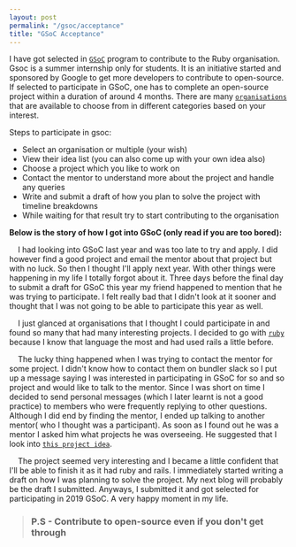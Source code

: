 ```yaml
---
layout: post
permalink: "/gsoc/acceptance"
title: "GSoC Acceptance"
---
```

I have got selected in [`GSoC`][gsoc] program to contribute to the Ruby organisation. Gsoc is a summer internship only for students. It is an initiative started and sponsored by Google to get more developers to contribute to open-source. If selected to participate in GSoC, one has to complete an open-source project within a duration of around 4 months. There are many [`organisations`][gsoc_orgs] that are available to choose from in different categories based on your interest.

Steps to participate in gsoc:
- Select an organisation or multiple (your wish)
- View their idea list (you can also come up with your own idea also)
- Choose a project which you like to work on
- Contact the mentor to understand more about the project and handle any queries
- Write and submit a draft of how you plan to solve the project with timeline breakdowns
- While waiting for that result try to start contributing to the organisation

**Below is the story of how I got into GSoC (only read if you are too bored):**

&nbsp;&nbsp;&nbsp;&nbsp;I had looking into GSoC last year and was too late to try and apply. I did however find a good project and email the mentor about that project but with no luck. So then I thought I'll apply next year. With other things were happening in my life I totally forgot about it. Three days before the final day to submit a draft for GSoC this year my friend happened to mention that he was trying to participate. I felt really bad that I didn't look at it sooner and thought that I was not going to be able to participate this year as well.

&nbsp;&nbsp;&nbsp;&nbsp;I just glanced at organisations that I thought I could participate in and found so many that had many interesting projects. I decided to go with [`ruby`][ruby_org_gsoc] because I know that language the most and had used rails a little before.

&nbsp;&nbsp;&nbsp;&nbsp;The lucky thing happened when I was trying to contact the mentor for some project. I didn't know how to contact them on bundler slack so I put up a message saying I was interested in participating in GSoC for so and so project and would like to talk to the mentor. Since I was short on time I decided to send personal messages (which I later learnt is not a good practice) to members who were frequently replying to other questions. Although I did end by finding the mentor, I ended up talking to another mentor( who I thought was a participant). As soon as I found out he was a mentor I asked him what projects he was overseeing. He suggested that I look into [`this project idea`][idea_list_project].

&nbsp;&nbsp;&nbsp;&nbsp;The project seemed very interesting and I became a little confident that I'll be able to finish it as it had ruby and rails. I immediately started writing a draft on how I was planning to solve the project. My next blog will probably be the draft I submitted. Anyways, I submitted it and got selected for participating in 2019 GSoC. A very happy moment in my life.

><h3>P.S - Contribute to open-source even if you don't get through</h3>

[gsoc]: https://summerofcode.withgoogle.com/
[gsoc_project]: https://summerofcode.withgoogle.com/projects/#4782705487642624
[gsoc_orgs]: https://summerofcode.withgoogle.com/organizations/
[ruby_org_gsoc]: https://summerofcode.withgoogle.com/organizations/5542255322988544/
[idea_list_project]: https://github.com/rubygsoc/rubygsoc/wiki/Ideas-for-RubyGems#recursive-tree-view-for-gem-dependencies-deciduous_tree
